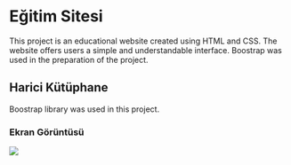 <h1> Eğitim Sitesi </h1>

 This project is an educational website created using HTML and CSS. The website offers users a simple and understandable interface. Boostrap was used in the preparation of the project. 

 <h2> Harici Kütüphane </h2>

 Boostrap library was used in this project.

 <h3>Ekran Görüntüsü</h3>

 ![](ekran.gif)
